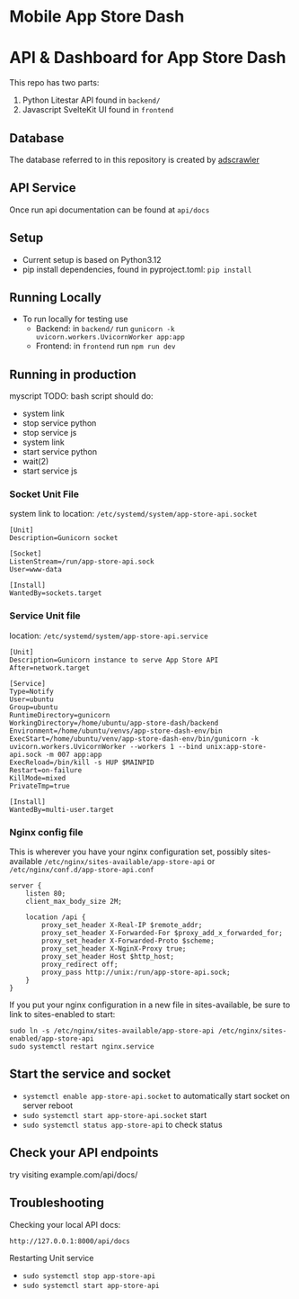 # Mobile App Store Dash

# API & Dashboard for App Store Dash

This repo has two parts:

1. Python Litestar API found in `backend/`
3. Javascript SvelteKit UI found in `frontend`

## Database

The database referred to in this repository is created by [adscrawler](https://github.com/ddxv/adscrawler)

## API Service

Once run api documentation can be found at `api/docs`

## Setup

- Current setup is based on Python3.12
- pip install dependencies, found in pyproject.toml: `pip install`

## Running Locally

- To run locally for testing use
  - Backend: in `backend/` run `gunicorn -k uvicorn.workers.UvicornWorker app:app`
  - Frontend: in `frontend` run `npm run dev`

## Running in production

myscript TODO: bash script should do:
 - system link
 - stop service python
 - stop service js
 - system link
 - start service python
 - wait(2)
 - start service js

### Socket Unit File

system link to location: `/etc/systemd/system/app-store-api.socket`

```Shell
[Unit]
Description=Gunicorn socket

[Socket]
ListenStream=/run/app-store-api.sock
User=www-data

[Install]
WantedBy=sockets.target
```

### Service Unit file

location: `/etc/systemd/system/app-store-api.service`

```Shell
[Unit]
Description=Gunicorn instance to serve App Store API
After=network.target

[Service]
Type=Notify
User=ubuntu
Group=ubuntu
RuntimeDirectory=gunicorn
WorkingDirectory=/home/ubuntu/app-store-dash/backend
Environment=/home/ubuntu/venvs/app-store-dash-env/bin
ExecStart=/home/ubuntu/venv/app-store-dash-env/bin/gunicorn -k uvicorn.workers.UvicornWorker --workers 1 --bind unix:app-store-api.sock -m 007 app:app
ExecReload=/bin/kill -s HUP $MAINPID
Restart=on-failure
KillMode=mixed
PrivateTmp=true

[Install]
WantedBy=multi-user.target
```

### Nginx config file

This is wherever you have your nginx configuration set, possibly sites-available `/etc/nginx/sites-available/app-store-api` or `/etc/nginx/conf.d/app-store-api.conf`


```Nginx
server {
    listen 80;
    client_max_body_size 2M;

    location /api {
        proxy_set_header X-Real-IP $remote_addr;
        proxy_set_header X-Forwarded-For $proxy_add_x_forwarded_for;
        proxy_set_header X-Forwarded-Proto $scheme;
        proxy_set_header X-NginX-Proxy true;
        proxy_set_header Host $http_host;
        proxy_redirect off;
        proxy_pass http://unix:/run/app-store-api.sock;
    }
}
```

If you put your nginx configuration in a new file in sites-available, be sure to link to sites-enabled to start:

```Shell
sudo ln -s /etc/nginx/sites-available/app-store-api /etc/nginx/sites-enabled/app-store-api
sudo systemctl restart nginx.service 
```

## Start the service and socket

- `systemctl enable app-store-api.socket` to automatically start socket on server reboot
- `sudo systemctl start app-store-api.socket` start
- `sudo systemctl status app-store-api` to check status

## Check your API endpoints

try visiting example.com/api/docs/

## Troubleshooting

Checking your local API docs:

`http://127.0.0.1:8000/api/docs`

Restarting Unit service
- `sudo systemctl stop app-store-api`
- `sudo systemctl start app-store-api`


